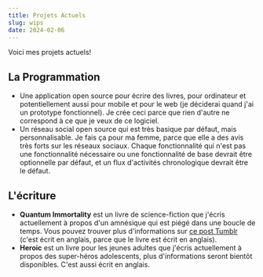 ```yaml
---
title: Projets Actuels
slug: wips
date: 2024-02-06
---
```

Voici mes projets actuels!

## La Programmation

* Une application open source pour écrire des livres, pour ordinateur et potentiellement aussi pour mobile et pour le web (je déciderai quand j'ai un prototype fonctionnel). Je crée ceci parce que rien d'autre ne correspond à ce que je veux de ce logiciel.
* Un réseau social open source qui est très basique par défaut, mais personnalisable. Je fais ça pour ma femme, parce que elle a des avis très forts sur les réseaux sociaux. Chaque fonctionnalité qui n'est pas une fonctionnalité nécessaire ou une fonctionnalité de base devrait être optionnelle par défaut, et un flux d'activités chronologique devrait être le défaut.

## L'écriture

* **Quantum Immortality** est un livre de science-fiction que j'écris actuellement à propos d'un amnésique qui est piégé dans une boucle de temps. Vous pouvez trouver plus d'informations sur [ce post Tumblr](https://www.tumblr.com/nixwithapen/738332935360479232/quantum-immortality-wip-intro?source=share) (c'est écrit en anglais, parce que le livre est écrit en anglais).
* **Heroic** est un livre pour les jeunes adultes que j'écris actuellement à propos des super-héros adolescents, plus d'informations seront bientôt disponibles. C'est aussi écrit en anglais.